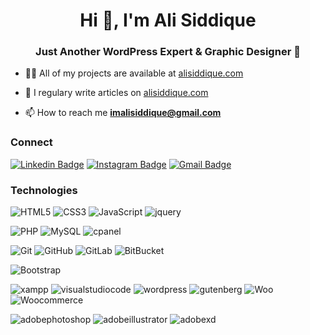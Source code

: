 <h1 align="center">Hi 👋, I'm Ali Siddique</h1>
<h3 align="center">Just Another WordPress Expert & Graphic Designer 🤘 </h3>


- 👨‍💻 All of my projects are available at [alisiddique.com](alisiddique.com)

- 📝 I regulary write articles on [alisiddique.com](alisiddique.com)

- 📫 How to reach me **imalisiddique@gmail.com**

### Connect

[![Linkedin Badge](https://img.shields.io/badge/-imalisiddique-blue?style=flat-square&logo=Linkedin&logoColor=white&link=https://www.linkedin.com/in/imalisiddique/)](https://www.linkedin.com/in/imalisiddique/)
[![Instagram Badge](https://img.shields.io/badge/-imalisiddique-purple?style=flat-square&logo=instagram&logoColor=white&link=https://instagram.com/imalisiddique/)](https://instagram.com/imalisiddique)
[![Gmail Badge](https://img.shields.io/badge/-imalisiddique@gmail.com-010101?style=flat-square&logo=Gmail&logoColor=white&link=mailto:imalisiddique@gmail.com)](mailto:imalisiddique@gmail.com)

### Technologies

![HTML5](https://img.shields.io/badge/-HTML5-black?style=flat-square&logo=html5&logoColor=white)
![CSS3](https://img.shields.io/badge/-CSS3-black?style=flat-square&logo=css3)
![JavaScript](https://img.shields.io/badge/-JavaScript-black?style=flat-square&logo=javascript)
![jquery](https://img.shields.io/badge/-jQuery-black?style=flat-square&logo=jquery)

![PHP](https://img.shields.io/badge/-PHP-black?style=flat-square&logo=php)
![MySQL](https://img.shields.io/badge/-MySQL-black?style=flat-square&logo=mysql)
![cpanel](https://img.shields.io/badge/-cpanel-black?style=flat-square&logo=cpanel)

![Git](https://img.shields.io/badge/-Git-black?style=flat-square&logo=git)
![GitHub](https://img.shields.io/badge/-GitHub-black?style=flat-square&logo=github)
![GitLab](https://img.shields.io/badge/-GitLab-black?style=flat-square&logo=gitlab)
![BitBucket](https://img.shields.io/badge/-BitBucket-black?style=flat-square&logo=bitbucket)

![Bootstrap](https://img.shields.io/badge/-Bootstrap-black?style=flat-square&logo=bootstrap)

![xampp](https://img.shields.io/badge/-Xampp-black?style=flat-square&logo=xampp)
![visualstudiocode](https://img.shields.io/badge/-VScode-black?style=flat-square&logo=visualstudiocode)
![wordpress](https://img.shields.io/badge/-WordPress-black?style=flat-square&logo=wordpress)
![gutenberg](https://img.shields.io/badge/-Gutenberg-black?style=flat-square&logo=gutenberg)
![Woo](https://img.shields.io/badge/-Woo-black?style=flat-square&logo=woo)
![Woocommerce](https://img.shields.io/badge/-Woocommerce-black?style=flat-square&logo=woocommerce)

![adobephotoshop](https://img.shields.io/badge/-AdobePhotoshop-black?style=flat-square&logo=adobephotoshop)
![adobeillustrator](https://img.shields.io/badge/-AdobeIllustrator-black?style=flat-square&logo=adobeillustrator)
![adobexd](https://img.shields.io/badge/-AdobeXD-black?style=flat-square&logo=adobexd)


<!--

<a href="https://github.com/imalisiddique/devsonket.github.io">
  <img align="left" src="https://github-readme-stats.vercel.app/api/pin/?username=imalisiddique&repo=devsonket.github.io&title_color=fff&icon_color=79ff97&text_color=9f9f9f&bg_color=151515" />
</a>

<a href="https://github.com/devsonket/devsonket.github.io">
  <img align="left" src="https://github-readme-stats.vercel.app/api/pin/?username=imalisiddique&repo=devsonket.github.io&title_color=fff&icon_color=79ff97&text_color=9f9f9f&bg_color=151515" />
</a>


---

![Ali Siddique's github stats](https://github-readme-stats.vercel.app/api?username=imalisiddique&show_icons=true&title_color=fff&icon_color=4392f1&text_color=fff&bg_color=344055)


![Visitor Badge](https://visitor-badge.laobi.icu/badge?page_id=imalisiddique)


<a href="#">
  <img align="center" src="https://github-readme-stats.vercel.app/api/top-langs/?username=imalisiddique&theme=radical&hide_langs_below=1" />
</a>
<a href="#">
  <img align="center" src="https://github-readme-stats.vercel.app/api?username=imalisiddique&show_icons=true&theme=radical&line_height=27" alt="Ali's github stats" />
</a>

-->
<!-- START gadpp -->

